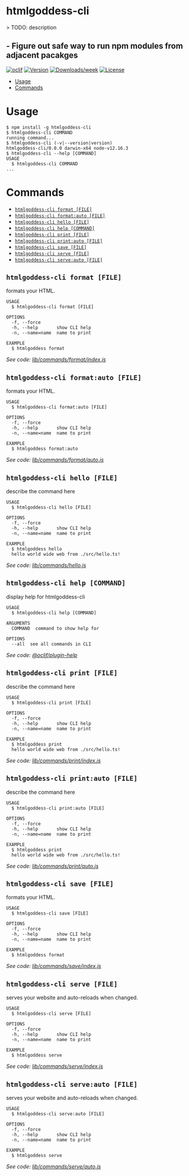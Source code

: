 htmlgoddess-cli
===============

&gt; TODO: description
## - Figure out safe way to run npm modules from adjacent pacakges


[![oclif](https://img.shields.io/badge/cli-oclif-brightgreen.svg)](https://oclif.io)
[![Version](https://img.shields.io/npm/v/htmlgoddess-cli.svg)](https://npmjs.org/package/htmlgoddess-cli)
[![Downloads/week](https://img.shields.io/npm/dw/htmlgoddess-cli.svg)](https://npmjs.org/package/htmlgoddess-cli)
[![License](https://img.shields.io/npm/l/htmlgoddess-cli.svg)](https://github.com/jonascript/htmlgoddess-cli/blob/master/package.json)

<!-- toc -->
* [Usage](#usage)
* [Commands](#commands)
<!-- tocstop -->
# Usage
<!-- usage -->
```sh-session
$ npm install -g htmlgoddess-cli
$ htmlgoddess-cli COMMAND
running command...
$ htmlgoddess-cli (-v|--version|version)
htmlgoddess-cli/0.0.0 darwin-x64 node-v12.16.3
$ htmlgoddess-cli --help [COMMAND]
USAGE
  $ htmlgoddess-cli COMMAND
...
```
<!-- usagestop -->
# Commands
<!-- commands -->
* [`htmlgoddess-cli format [FILE]`](#htmlgoddess-cli-format-file)
* [`htmlgoddess-cli format:auto [FILE]`](#htmlgoddess-cli-formatauto-file)
* [`htmlgoddess-cli hello [FILE]`](#htmlgoddess-cli-hello-file)
* [`htmlgoddess-cli help [COMMAND]`](#htmlgoddess-cli-help-command)
* [`htmlgoddess-cli print [FILE]`](#htmlgoddess-cli-print-file)
* [`htmlgoddess-cli print:auto [FILE]`](#htmlgoddess-cli-printauto-file)
* [`htmlgoddess-cli save [FILE]`](#htmlgoddess-cli-save-file)
* [`htmlgoddess-cli serve [FILE]`](#htmlgoddess-cli-serve-file)
* [`htmlgoddess-cli serve:auto [FILE]`](#htmlgoddess-cli-serveauto-file)

## `htmlgoddess-cli format [FILE]`

formats your HTML.

```
USAGE
  $ htmlgoddess-cli format [FILE]

OPTIONS
  -f, --force
  -h, --help       show CLI help
  -n, --name=name  name to print

EXAMPLE
  $ htmlgoddess format
```

_See code: [lib/commands/format/index.js](https://github.com/jonascript/htmlgoddess-cli/blob/v0.0.0/lib/commands/format/index.js)_

## `htmlgoddess-cli format:auto [FILE]`

formats your HTML.

```
USAGE
  $ htmlgoddess-cli format:auto [FILE]

OPTIONS
  -f, --force
  -h, --help       show CLI help
  -n, --name=name  name to print

EXAMPLE
  $ htmlgoddess format:auto
```

_See code: [lib/commands/format/auto.js](https://github.com/jonascript/htmlgoddess-cli/blob/v0.0.0/lib/commands/format/auto.js)_

## `htmlgoddess-cli hello [FILE]`

describe the command here

```
USAGE
  $ htmlgoddess-cli hello [FILE]

OPTIONS
  -f, --force
  -h, --help       show CLI help
  -n, --name=name  name to print

EXAMPLE
  $ htmlgoddess hello
  hello world wide web from ./src/hello.ts!
```

_See code: [lib/commands/hello.js](https://github.com/jonascript/htmlgoddess-cli/blob/v0.0.0/lib/commands/hello.js)_

## `htmlgoddess-cli help [COMMAND]`

display help for htmlgoddess-cli

```
USAGE
  $ htmlgoddess-cli help [COMMAND]

ARGUMENTS
  COMMAND  command to show help for

OPTIONS
  --all  see all commands in CLI
```

_See code: [@oclif/plugin-help](https://github.com/oclif/plugin-help/blob/v3.1.0/src/commands/help.ts)_

## `htmlgoddess-cli print [FILE]`

describe the command here

```
USAGE
  $ htmlgoddess-cli print [FILE]

OPTIONS
  -f, --force
  -h, --help       show CLI help
  -n, --name=name  name to print

EXAMPLE
  $ htmlgoddess print
  hello world wide web from ./src/hello.ts!
```

_See code: [lib/commands/print/index.js](https://github.com/jonascript/htmlgoddess-cli/blob/v0.0.0/lib/commands/print/index.js)_

## `htmlgoddess-cli print:auto [FILE]`

describe the command here

```
USAGE
  $ htmlgoddess-cli print:auto [FILE]

OPTIONS
  -f, --force
  -h, --help       show CLI help
  -n, --name=name  name to print

EXAMPLE
  $ htmlgoddess print
  hello world wide web from ./src/hello.ts!
```

_See code: [lib/commands/print/auto.js](https://github.com/jonascript/htmlgoddess-cli/blob/v0.0.0/lib/commands/print/auto.js)_

## `htmlgoddess-cli save [FILE]`

formats your HTML.

```
USAGE
  $ htmlgoddess-cli save [FILE]

OPTIONS
  -f, --force
  -h, --help       show CLI help
  -n, --name=name  name to print

EXAMPLE
  $ htmlgoddess format
```

_See code: [lib/commands/save/index.js](https://github.com/jonascript/htmlgoddess-cli/blob/v0.0.0/lib/commands/save/index.js)_

## `htmlgoddess-cli serve [FILE]`

serves your website and auto-reloads when changed.

```
USAGE
  $ htmlgoddess-cli serve [FILE]

OPTIONS
  -f, --force
  -h, --help       show CLI help
  -n, --name=name  name to print

EXAMPLE
  $ htmlgoddess serve
```

_See code: [lib/commands/serve/index.js](https://github.com/jonascript/htmlgoddess-cli/blob/v0.0.0/lib/commands/serve/index.js)_

## `htmlgoddess-cli serve:auto [FILE]`

serves your website and auto-reloads when changed.

```
USAGE
  $ htmlgoddess-cli serve:auto [FILE]

OPTIONS
  -f, --force
  -h, --help       show CLI help
  -n, --name=name  name to print

EXAMPLE
  $ htmlgoddess serve
```

_See code: [lib/commands/serve/auto.js](https://github.com/jonascript/htmlgoddess-cli/blob/v0.0.0/lib/commands/serve/auto.js)_
<!-- commandsstop -->
